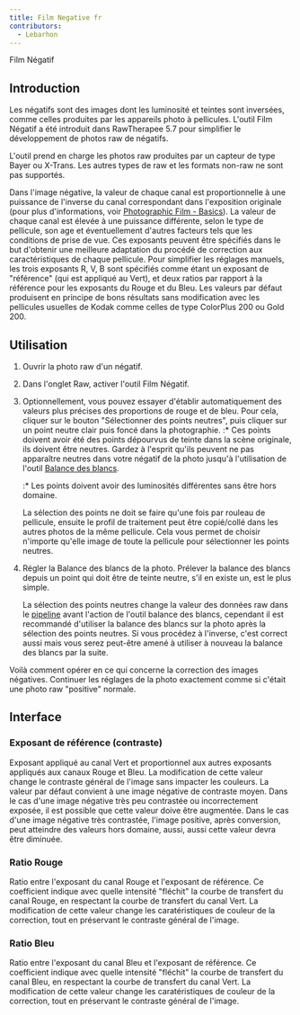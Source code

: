 ```yaml
---
title: Film Negative fr
contributors:
  - Lebarhon
---
```


<div class="pagetitle">

Film Négatif

</div>

## Introduction

Les négatifs sont des images dont les luminosité et teintes sont
inversées, comme celles produites par les appareils photo à pellicules.
L'outil Film Négatif a été introduit dans RawTherapee 5.7 pour
simplifier le développement de photos raw de négatifs.

L'outil prend en charge les photos raw produites par un capteur de type
Bayer ou X-Trans. Les autres types de raw et les formats non-raw ne sont
pas supportés.

Dans l'image négative, la valeur de chaque canal est proportionnelle à
une puissance de l'inverse du canal correspondant dans l'exposition
originale (pour plus d'informations, voir [Photographic Film -
Basics](https://en.wikipedia.org/wiki/Photographic_film#Film_basics)).
La valeur de chaque canal est élevée à une puissance différente, selon
le type de pellicule, son age et éventuellement d'autres facteurs tels
que les conditions de prise de vue. Ces exposants peuvent être spécifiés
dans le but d'obtenir une meilleure adaptation du procédé de correction
aux caractéristiques de chaque pellicule. Pour simplifier les réglages
manuels, les trois exposants R, V, B sont spécifiés comme étant un
exposant de "référence" (qui est appliqué au Vert), et deux ratios par
rapport à la référence pour les exposants du Rouge et du Bleu. Les
valeurs par défaut produisent en principe de bons résultats sans
modification avec les pellicules usuelles de Kodak comme celles de type
ColorPlus 200 ou Gold 200.

## Utilisation

1.  Ouvrir la photo raw d'un négatif.
2.  Dans l'onglet Raw, activer l'outil Film Négatif.
3.  Optionnellement, vous pouvez essayer d'établir automatiquement des
    valeurs plus précises des proportions de rouge et de bleu. Pour
    cela, cliquer sur le bouton "Sélectionner des points neutres", puis
    cliquer sur un point neutre clair puis foncé dans la photographie.
    :\* Ces points doivent avoir été des points dépourvus de teinte dans
    la scène originale, ils doivent être neutres. Gardez à l'esprit
    qu'ils peuvent ne pas apparaître neutres dans votre négatif de la
    photo jusqu'à l'utilisation de l'outil [Balance des
    blancs](White_Balance/fr.md).

    :\* Les points doivent avoir des luminosités différentes sans être
    hors domaine.

      
    La sélection des points ne doit se faire qu'une fois par rouleau de
    pellicule, ensuite le profil de traitement peut être copié/collé
    dans les autres photos de la même pellicule. Cela vous permet de
    choisir n'importe qu'elle image de toute la pellicule pour
    sélectionner les points neutres.
4.  Régler la Balance des blancs de la photo. Prélever la balance des
    blancs depuis un point qui doit être de teinte neutre, s'il en
    existe un, est le plus simple.
      
    La sélection des points neutres change la valeur des données raw
    dans le [pipeline](Toolchain_Pipeline/fr.md) avant l'action
    de l'outil balance des blancs, cependant il est recommandé
    d'utiliser la balance des blancs sur la photo après la sélection des
    points neutres. Si vous procédez à l'inverse, c'est correct aussi
    mais vous serez peut-être amené à utiliser à nouveau la balance des
    blancs par la suite.

Voilà comment opérer en ce qui concerne la correction des images
négatives. Continuer les réglages de la photo exactement comme si
c'était une photo raw "positive" normale.

## Interface

### Exposant de référence (contraste)

Exposant appliqué au canal Vert et proportionnel aux autres exposants
appliqués aux canaux Rouge et Bleu. La modification de cette valeur
change le contraste général de l'image sans impacter les couleurs. La
valeur par défaut convient à une image négative de contraste moyen. Dans
le cas d'une image négative très peu contrastée ou incorrectement
exposée, il est possible que cette valeur doive être augmentée. Dans le
cas d'une image négative très contrastée, l'image positive, après
conversion, peut atteindre des valeurs hors domaine, aussi, aussi cette
valeur devra être diminuée.

### Ratio Rouge

Ratio entre l'exposant du canal Rouge et l'exposant de référence. Ce
coefficient indique avec quelle intensité "fléchit" la courbe de
transfert du canal Rouge, en respectant la courbe de transfert du canal
Vert. La modification de cette valeur change les caratéristiques de
couleur de la correction, tout en préservant le contraste général de
l'image.

### Ratio Bleu

Ratio entre l'exposant du canal Bleu et l'exposant de référence. Ce
coefficient indique avec quelle intensité "fléchit" la courbe de
transfert du canal Bleu, en respectant la courbe de transfert du canal
Vert. La modification de cette valeur change les caratéristiques de
couleur de la correction, tout en préservant le contraste général de
l'image.
